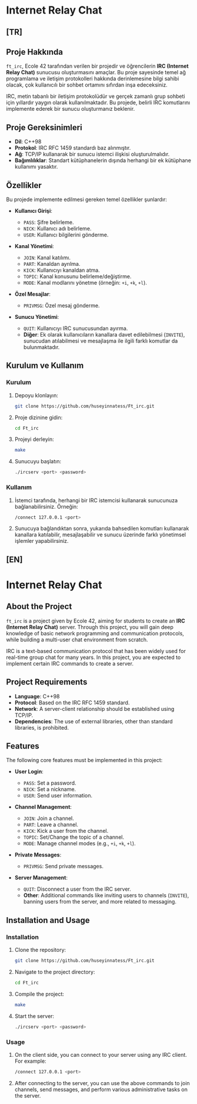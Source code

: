 # Internet Relay Chat

## [TR]

## Proje Hakkında

`ft_irc`, Ecole 42 tarafından verilen bir projedir ve öğrencilerin **IRC (Internet Relay Chat)** sunucusu oluşturmasını amaçlar. Bu proje sayesinde temel ağ programlama ve iletişim protokolleri hakkında derinlemesine bilgi sahibi olacak, çok kullanıcılı bir sohbet ortamını sıfırdan inşa edeceksiniz.

IRC, metin tabanlı bir iletişim protokolüdür ve gerçek zamanlı grup sohbeti için yıllardır yaygın olarak kullanılmaktadır. Bu projede, belirli IRC komutlarını implemente ederek bir sunucu oluşturmanız beklenir.

## Proje Gereksinimleri

- **Dil**: C++98
- **Protokol**: IRC RFC 1459 standardı baz alınmıştır.
- **Ağ**: TCP/IP kullanarak bir sunucu istemci ilişkisi oluşturulmalıdır.
- **Bağımlılıklar**: Standart kütüphanelerin dışında herhangi bir ek kütüphane kullanımı yasaktır.

## Özellikler  

Bu projede implemente edilmesi gereken temel özellikler şunlardır:

- **Kullanıcı Girişi**:
  - `PASS`: Şifre belirleme.
  - `NICK`: Kullanıcı adı belirleme.
  - `USER`: Kullanıcı bilgilerini gönderme.

- **Kanal Yönetimi**:
  - `JOIN`: Kanal katılımı. 
  - `PART`: Kanaldan ayrılma.
  - `KICK`: Kullanıcıyı kanaldan atma.
  - `TOPIC`: Kanal konusunu belirleme/değiştirme.
  - `MODE`: Kanal modlarını yönetme (örneğin: `+i`, `+k`, `+l`).

- **Özel Mesajlar**:
  - `PRIVMSG`: Özel mesaj gönderme.

- **Sunucu Yönetimi**:
  - `QUIT`: Kullanıcıyı IRC sunucusundan ayırma.
  - **Diğer**: Ek olarak kullanıcıların kanallara davet edilebilmesi (`INVITE`), sunucudan atılabilmesi ve mesajlaşma ile ilgili farklı komutlar da bulunmaktadır.

## Kurulum ve Kullanım

### Kurulum

1. Depoyu klonlayın:

   ```bash
   git clone https://github.com/huseyinnatess/Ft_irc.git

2. Proje dizinine gidin:

   ```bash
   cd Ft_irc

3. Projeyi derleyin:

   ```bash
   make

4. Sunucuyu başlatın:

   ```bash
   ./ircserv <port> <password>

### Kullanım

1. İstemci tarafında, herhangi bir IRC istemcisi kullanarak sunucunuza bağlanabilirsiniz. Örneğin:

   ```bash
   /connect 127.0.0.1 <port>

2. Sunucuya bağlandıktan sonra, yukarıda bahsedilen komutları kullanarak kanallara katılabilir, mesajlaşabilir ve sunucu üzerinde farklı yönetimsel işlemler yapabilirsiniz.


## [EN]

# Internet Relay Chat

## About the Project

`ft_irc` is a project given by Ecole 42, aiming for students to create an **IRC (Internet Relay Chat)** server. Through this project, you will gain deep knowledge of basic network programming and communication protocols, while building a multi-user chat environment from scratch.

IRC is a text-based communication protocol that has been widely used for real-time group chat for many years. In this project, you are expected to implement certain IRC commands to create a server.

## Project Requirements

- **Language**: C++98
- **Protocol**: Based on the IRC RFC 1459 standard.
- **Network**: A server-client relationship should be established using TCP/IP.
- **Dependencies**: The use of external libraries, other than standard libraries, is prohibited.

## Features

The following core features must be implemented in this project:

- **User Login**:
  - `PASS`: Set a password.
  - `NICK`: Set a nickname.
  - `USER`: Send user information.

- **Channel Management**:
  - `JOIN`: Join a channel.
  - `PART`: Leave a channel.
  - `KICK`: Kick a user from the channel.
  - `TOPIC`: Set/Change the topic of a channel.
  - `MODE`: Manage channel modes (e.g., `+i`, `+k`, `+l`).

- **Private Messages**:
  - `PRIVMSG`: Send private messages.

- **Server Management**:
  - `QUIT`: Disconnect a user from the IRC server.
  - **Other**: Additional commands like inviting users to channels (`INVITE`), banning users from the server, and more related to messaging.

## Installation and Usage

### Installation

1. Clone the repository:

   ```bash
   git clone https://github.com/huseyinnatess/Ft_irc.git

2. Navigate to the project directory:

   ```bash
   cd Ft_irc

3. Compile the project:

   ```bash
   make

4. Start the server:
   ```bash
   ./ircserv <port> <password>

### Usage

1. On the client side, you can connect to your server using any IRC client. For example:

   ```bash
   /connect 127.0.0.1 <port>

2. After connecting to the server, you can use the above commands to join channels, send messages, and perform various administrative tasks on the server.
